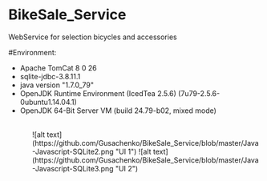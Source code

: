 # BikeSale_Service
WebService for selection  bicycles and  accessories

#Environment:
<ul>
  <li>Apache TomCat 8 0 26</li>
  <li>sqlite-jdbc-3.8.11.1</li>
  <li>java version "1.7.0_79"</li>
  <li>OpenJDK Runtime Environment (IcedTea 2.5.6) (7u79-2.5.6-0ubuntu1.14.04.1)</li>
  <li>OpenJDK 64-Bit Server VM (build 24.79-b02, mixed mode)</li>
<ul>
<br>
![alt text](https://github.com/Gusachenko/BikeSale_Service/blob/master/Java-Javascript-SQLite2.png "UI 1")
![alt text](https://github.com/Gusachenko/BikeSale_Service/blob/master/Java-Javascript-SQLite3.png "UI 2")


